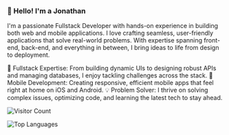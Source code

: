 <!--
**JaceJS/JaceJS** is a ✨ _special_ ✨ repository because its `README.md` (this file) appears on your GitHub profile.

Here are some ideas to get you started:

- 🔭 I’m currently working on ...
- 🌱 I’m currently learning ...
- 👯 I’m looking to collaborate on ...
- 🤔 I’m looking for help with ...
- 💬 Ask me about ...
- 📫 How to reach me: ...
- 😄 Pronouns: ...
- ⚡ Fun fact: ...
-->

### 👋 Hello! I'm a Jonathan
I'm a passionate Fullstack Developer with hands-on experience in building both web and mobile applications. I love crafting seamless, user-friendly applications that solve real-world problems. With expertise spanning front-end, back-end, and everything in between, I bring ideas to life from design to deployment.

🚀 Fullstack Expertise: From building dynamic UIs to designing robust APIs and managing databases, I enjoy tackling challenges across the stack.
📱 Mobile Development: Creating responsive, efficient mobile apps that feel right at home on iOS and Android.
💡 Problem Solver: I thrive on solving complex issues, optimizing code, and learning the latest tech to stay ahead.



![Visitor Count](https://hits.dwyl.com/JaceJS/JaceJS.svg)

![Top Languages](https://github-readme-stats.vercel.app/api/top-langs/?username=JaceJS&layout=compact)

